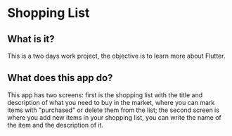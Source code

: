 # Shopping List

## What is it?
This is a two days work project, the objective is to learn more about Flutter.

## What does this app do?
This app has two screens: first is the shopping list with the title and description of what you need to buy in the market, where you can mark items with "purchased" or delete them from the list;
the second screen is where you add new items in your shopping list, you can write the name of the item and the description of it. 
